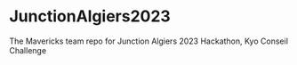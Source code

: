 # JunctionAlgiers2023
The Mavericks team repo for Junction Algiers 2023 Hackathon, Kyo Conseil Challenge
